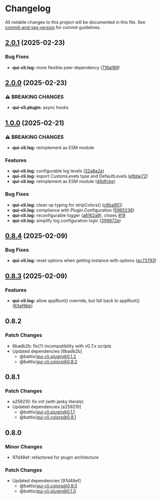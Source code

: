 # Changelog

All notable changes to this project will be documented in this file. See [commit-and-tag-version](https://github.com/absolute-version/commit-and-tag-version) for commit guidelines.

## [2.0.1](https://github.com/battis/qui-cli/compare/log/2.0.0...log/2.0.1) (2025-02-23)


### Bug Fixes

* **qui-cli.log:** more flexible peer dependency ([718af89](https://github.com/battis/qui-cli/commit/718af8971cd33cbdc5f0935111eb53d63b894c63))

## [2.0.0](https://github.com/battis/qui-cli/compare/log/1.0.0...log/2.0.0) (2025-02-23)

### ⚠ BREAKING CHANGES

- **qui-cli.plugin:** async hooks

## [1.0.0](https://github.com/battis/qui-cli/compare/log/0.8.4...log/1.0.0) (2025-02-21)

### ⚠ BREAKING CHANGES

- **qui-cli.log:** reimplement as ESM module

### Features

- **qui-cli.log:** configurable log levels ([32a8a2a](https://github.com/battis/qui-cli/commit/32a8a2a20b171d633d0349eff991a78da175e2c0))
- **qui-cli.log:** export CustomLevels type and DefaultLevels ([efbbe72](https://github.com/battis/qui-cli/commit/efbbe72826d8146adc9a4d669c38156f10f8499e))
- **qui-cli.log:** reimplement as ESM module ([48dfcbe](https://github.com/battis/qui-cli/commit/48dfcbeb91dd8df1d5df418589df1307d931f1a4))

### Bug Fixes

- **qui-cli.log:** clean up typing for stripColors() ([c6ba951](https://github.com/battis/qui-cli/commit/c6ba9513b3fff5365e70e9b32499f4e2ba0ccb5c))
- **qui-cli.log:** compliance with Plugin.Configuration ([5965236](https://github.com/battis/qui-cli/commit/596523626af9dfbaa244fc978b2f39d1a599d2b8))
- **qui-cli.log:** reconfigurable logger ([a8162a9](https://github.com/battis/qui-cli/commit/a8162a9207ef45881380c3c386aaee44acb148c8)), closes [#19](https://github.com/battis/qui-cli/issues/19)
- **qui-cli.log:** simplify log configuration logic ([399872e](https://github.com/battis/qui-cli/commit/399872e18f1285b657f01c661a37dfc177fa9f5c))

## [0.8.4](https://github.com/battis/qui-cli/compare/log/0.8.3...log/0.8.4) (2025-02-09)

### Bug Fixes

- **qui-cli.log:** reset options when getting instance with options ([ac73793](https://github.com/battis/qui-cli/commit/ac737933ce2551f8167c2d3fbf2a76c7d7a8fb90))

## [0.8.3](https://github.com/battis/qui-cli/compare/log/0.8.2...log/0.8.3) (2025-02-09)

### Features

- **qui-cli.log:** allow appRoot() override, but fall back to appRoot() ([63af9bb](https://github.com/battis/qui-cli/commit/63af9bb89cda56a089e8ef75a6cf3a97ce382428))

## 0.8.2

### Patch Changes

- 6badb2b: fix(?) incompatibility with v0.7.x scripts
- Updated dependencies [6badb2b]
  - @battis/qui-cli.plugin@0.1.2
  - @battis/qui-cli.colors@0.8.2

## 0.8.1

### Patch Changes

- a259210: fix init (with janky literals)
- Updated dependencies [a259210]
  - @battis/qui-cli.plugin@0.1.1
  - @battis/qui-cli.colors@0.8.1

## 0.8.0

### Minor Changes

- 97d48ef: refactored for plugin architecture

### Patch Changes

- Updated dependencies [97d48ef]
  - @battis/qui-cli.colors@0.8.0
  - @battis/qui-cli.plugin@0.1.0
